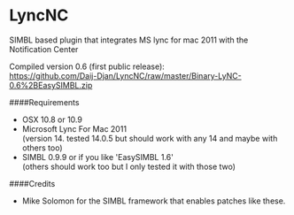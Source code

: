 LyncNC
======

SIMBL based plugin that integrates MS lync for mac 2011 with the Notification Center

Compiled version 0.6 (first public release):<br/>
https://github.com/Daij-Djan/LyncNC/raw/master/Binary-LyNC-0.6%2BEasySIMBL.zip

####Requirements
- OSX 10.8 or 10.9
- Microsoft Lync For Mac 2011<br/>
 (version 14. tested 14.0.5 but should work with any 14 and maybe with others too)
- SIMBL 0.9.9 or if you like 'EasySIMBL 1.6' </br>
 (others should work too but I only tested it with those two)

####Credits
- Mike Solomon for the SIMBL framework that enables patches like these.